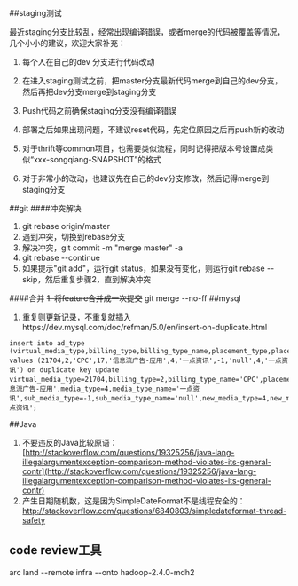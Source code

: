 ##staging测试

最近staging分支比较乱，经常出现编译错误，或者merge的代码被覆盖等情况，几个小小的建议，欢迎大家补充：

1.	每个人在自己的dev 分支进行代码改动

2.	在进入staging测试之前，把master分支最新代码merge到自己的dev分支，然后再把dev分支merge到staging分支

3.	Push代码之前确保staging分支没有编译错误

4.	部署之后如果出现问题，不建议reset代码，先定位原因之后再push新的改动

5.	对于thrift等common项目，也需要类似流程，同时记得把版本号设置成类似“xxx-songqiang-SNAPSHOT”的格式

6.	对于非常小的改动，也建议先在自己的dev分支修改，然后记得merge到staging分支

##git
####冲突解决
1. git rebase origin/master
2. 遇到冲突，切换到rebase分支
3. 解决冲突，git commit -m "merge master" -a
4. git rebase --continue
5. 如果提示"git add"，运行git status，如果没有变化，则运行git rebase --skip，然后重复步骤2，直到解决冲突

####合并
<del>1. 将feature合并成一次提交</del>
git merge --no-ff <branch>
##mysql
1. 重复则更新记录，不重复就插入https://dev.mysql.com/doc/refman/5.0/en/insert-on-duplicate.html
```
insert into ad_type (virtual_media_type,billing_type,billing_type_name,placement_type,placement_type_name,media_type,media_type_name,sub_media_type,sub_media_type_name,new_media_type,new_media_type_name) values (21704,2,'CPC',17,'信息流广告-应用',4,'一点资讯',-1,'null',4,'一点资讯') on duplicate key update virtual_media_type=21704,billing_type=2,billing_type_name='CPC',placement_type=17,placement_type_name='信息流广告-应用',media_type=4,media_type_name='一点资讯',sub_media_type=-1,sub_media_type_name='null',new_media_type=4,new_media_type_name='一点资讯';
```

##Java
1. 不要违反的Java比较原语：[http://stackoverflow.com/questions/19325256/java-lang-illegalargumentexception-comparison-method-violates-its-general-contr](http://stackoverflow.com/questions/19325256/java-lang-illegalargumentexception-comparison-method-violates-its-general-contr)
2. 产生日期随机数，这是因为SimpleDateFormat不是线程安全的：http://stackoverflow.com/questions/6840803/simpledateformat-thread-safety

## code review工具
arc land --remote infra --onto hadoop-2.4.0-mdh2


